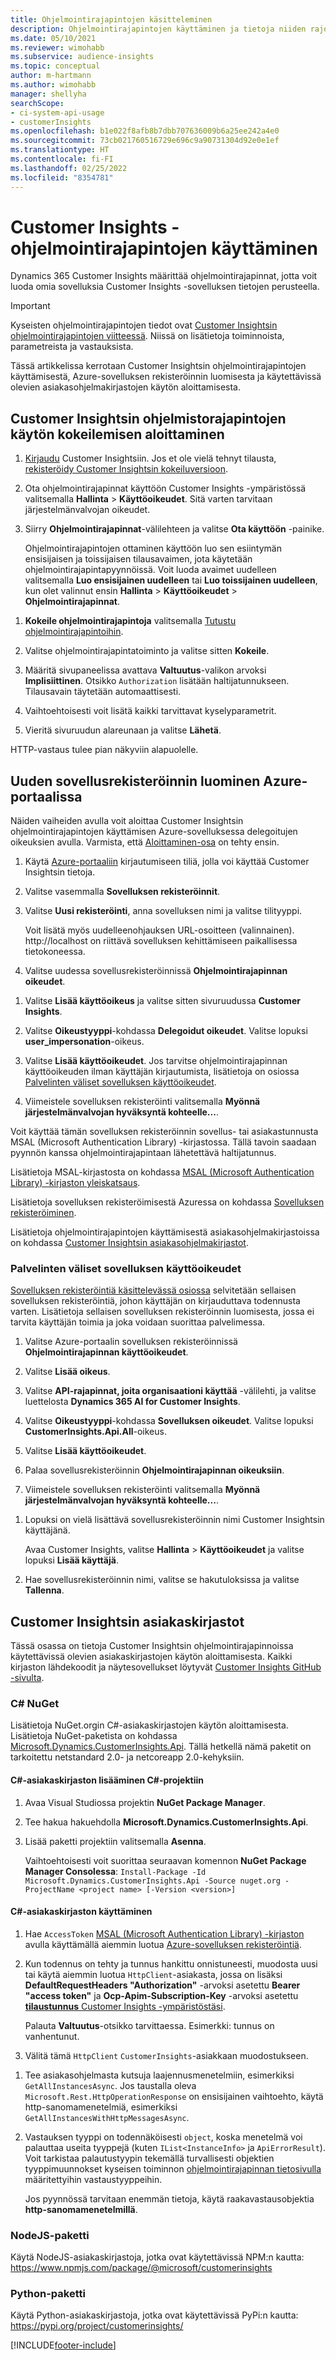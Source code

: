 ```yaml
---
title: Ohjelmointirajapintojen käsitteleminen
description: Ohjelmointirajapintojen käyttäminen ja tietoja niiden rajoituksista.
ms.date: 05/10/2021
ms.reviewer: wimohabb
ms.subservice: audience-insights
ms.topic: conceptual
author: m-hartmann
ms.author: wimohabb
manager: shellyha
searchScope:
- ci-system-api-usage
- customerInsights
ms.openlocfilehash: b1e022f8afb8b7dbb707636009b6a25ee242a4e0
ms.sourcegitcommit: 73cb021760516729e696c9a90731304d92e0e1ef
ms.translationtype: HT
ms.contentlocale: fi-FI
ms.lasthandoff: 02/25/2022
ms.locfileid: "8354781"
---
```

# <a name="work-with-customer-insights-apis"></a>Customer Insights -ohjelmointirajapintojen käyttäminen

Dynamics 365 Customer Insights määrittää ohjelmointirajapinnat, jotta voit luoda omia sovelluksia Customer Insights -sovelluksen tietojen perusteella.

> [!IMPORTANT]
> Kyseisten ohjelmointirajapintojen tiedot ovat [Customer Insightsin ohjelmointirajapintojen viitteessä](https://developer.ci.ai.dynamics.com/api-details#api=CustomerInsights). Niissä on lisätietoja toiminnoista, parametreista ja vastauksista.

Tässä artikkelissa kerrotaan Customer Insightsin ohjelmointirajapintojen käyttämisestä, Azure-sovelluksen rekisteröinnin luomisesta ja käytettävissä olevien asiakasohjelmakirjastojen käytön aloittamisesta.

## <a name="get-started-trying-the-customer-insights-apis"></a>Customer Insightsin ohjelmistorajapintojen käytön kokeilemisen aloittaminen

1. [Kirjaudu](https://home.ci.ai.dynamics.com) Customer Insightsiin. Jos et ole vielä tehnyt tilausta, [rekisteröidy Customer Insightsin kokeiluversioon](https://aka.ms/tryci).

1. Ota ohjelmointirajapinnat käyttöön Customer Insights -ympäristössä valitsemalla **Hallinta** > **Käyttöoikeudet**. Sitä varten tarvitaan järjestelmänvalvojan oikeudet.

1. Siirry **Ohjelmointirajapinnat**-välilehteen ja valitse **Ota käyttöön** -painike.    
 
   Ohjelmointirajapintojen ottaminen käyttöön luo sen esiintymän ensisijaisen ja toissijaisen tilausavaimen, jota käytetään ohjelmointirajapintapyynnöissä. Voit luoda avaimet uudelleen valitsemalla **Luo ensisijainen uudelleen** tai **Luo toissijainen uudelleen**, kun olet valinnut ensin **Hallinta** > **Käyttöoikeudet** > **Ohjelmointirajapinnat**.

<!--  :::image type="content" source="media/enable-apis.gif" alt-text="Enable Customer Insights APIs."::: -->

1. **Kokeile ohjelmointirajapintoja** valitsemalla [Tutustu ohjelmointirajapintoihin](https://developer.ci.ai.dynamics.com/api-details#api=CustomerInsights&operation=Get-all-instances).

1. Valitse ohjelmointirajapintatoiminto ja valitse sitten **Kokeile**.

1. Määritä sivupaneelissa avattava **Valtuutus**-valikon arvoksi **Implisiittinen**. Otsikko `Authorization` lisätään haltijatunnukseen. Tilausavain täytetään automaattisesti.
  
1. Vaihtoehtoisesti voit lisätä kaikki tarvittavat kyselyparametrit.

1. Vieritä sivuruudun alareunaan ja valitse **Lähetä**.

HTTP-vastaus tulee pian näkyviin alapuolelle.

<!--   :::image type="content" source="media/try-apis.gif" alt-text="How to test the APIs."::: -->

## <a name="create-a-new-app-registration-in-the-azure-portal"></a>Uuden sovellusrekisteröinnin luominen Azure-portaalissa

Näiden vaiheiden avulla voit aloittaa Customer Insightsin ohjelmointirajapintojen käyttämisen Azure-sovelluksessa delegoitujen oikeuksien avulla. Varmista, että [Aloittaminen-osa](#get-started-trying-the-customer-insights-apis) on tehty ensin.

1. Käytä [Azure-portaaliin](https://portal.azure.com) kirjautumiseen tiliä, jolla voi käyttää Customer Insightsin tietoja.

1. Valitse vasemmalla **Sovelluksen rekisteröinnit**.

1. Valitse **Uusi rekisteröinti**, anna sovelluksen nimi ja valitse tilityyppi.
 
   Voit lisätä myös uudelleenohjauksen URL-osoitteen (valinnainen). http://localhost on riittävä sovelluksen kehittämiseen paikallisessa tietokoneessa.

1. Valitse uudessa sovellusrekisteröinnissä **Ohjelmointirajapinnan oikeudet**.

<!--   :::image type="content" source="media/app-registration-1.gif" alt-text="How to set API permissions in App registration."::: -->

1. Valitse **Lisää käyttöoikeus** ja valitse sitten sivuruudussa **Customer Insights**.

1. Valitse **Oikeustyyppi**-kohdassa **Delegoidut oikeudet**. Valitse lopuksi **user_impersonation**-oikeus.

1. Valitse **Lisää käyttöoikeudet**. Jos tarvitse ohjelmointirajapinnan käyttöoikeuden ilman käyttäjän kirjautumista, lisätietoja on osiossa [Palvelinten väliset sovelluksen käyttöoikeudet](#server-to-server-application-permissions).

1. Viimeistele sovelluksen rekisteröinti valitsemalla **Myönnä järjestelmänvalvojan hyväksyntä kohteelle...**.

Voit käyttää tämän sovelluksen rekisteröinnin sovellus- tai asiakastunnusta MSAL (Microsoft Authentication Library) -kirjastossa. Tällä tavoin saadaan pyynnön kanssa ohjelmointirajapintaan lähetettävä haltijatunnus.

<!-- :::image type="content" source="media/grant-admin-consent.gif" alt-text="How to grant admin consent."::: -->

Lisätietoja MSAL-kirjastosta on kohdassa [MSAL (Microsoft Authentication Library) -kirjaston yleiskatsaus](/azure/active-directory/develop/msal-overview).

Lisätietoja sovelluksen rekisteröimisestä Azuressa on kohdassa [Sovelluksen rekisteröiminen](/azure/active-directory/develop/quickstart-register-app.md#register-an-application).

Lisätietoja ohjelmointirajapintojen käyttämisestä asiakasohjelmakirjastoissa on kohdassa [Customer Insightsin asiakasohjelmakirjastot](#customer-insights-client-libraries).

### <a name="server-to-server-application-permissions"></a>Palvelinten väliset sovelluksen käyttöoikeudet

[Sovelluksen rekisteröintiä käsittelevässä osiossa](#create-a-new-app-registration-in-the-azure-portal) selvitetään sellaisen sovelluksen rekisteröintiä, johon käyttäjän on kirjauduttava todennusta varten. Lisätietoja sellaisen sovelluksen rekisteröinnin luomisesta, jossa ei tarvita käyttäjän toimia ja joka voidaan suorittaa palvelimessa.

1. Valitse Azure-portaalin sovelluksen rekisteröinnissä **Ohjelmointirajapinnan käyttöoikeudet**.

1. Valitse **Lisää oikeus**. 

1. Valitse **API-rajapinnat, joita organisaationi käyttää** -välilehti, ja valitse luettelosta **Dynamics 365 AI for Customer Insights**. 

1. Valitse **Oikeustyyppi**-kohdassa **Sovelluksen oikeudet**. Valitse lopuksi **CustomerInsights.Api.All**-oikeus.

1. Valitse **Lisää käyttöoikeudet**.

1. Palaa sovellusrekisteröinnin **Ohjelmointirajapinnan oikeuksiin**.

1. Viimeistele sovelluksen rekisteröinti valitsemalla **Myönnä järjestelmänvalvojan hyväksyntä kohteelle...**.

 <!--  :::image type="content" source="media/grant-admin-consent.gif" alt-text="How to grant admin consent."::: -->

1. Lopuksi on vielä lisättävä sovellusrekisteröinnin nimi Customer Insightsin käyttäjänä.  
   
   Avaa Customer Insights, valitse **Hallinta** > **Käyttöoikeudet** ja valitse lopuksi **Lisää käyttäjä**.

1. Hae sovellusrekisteröinnin nimi, valitse se hakutuloksissa ja valitse **Tallenna**.

## <a name="customer-insights-client-libraries"></a>Customer Insightsin asiakaskirjastot

Tässä osassa on tietoja Customer Insightsin ohjelmointirajapinnoissa käytettävissä olevien asiakaskirjastojen käytön aloittamisesta. Kaikki kirjaston lähdekoodit ja näytesovellukset löytyvät [Customer Insights GitHub -sivulta](https://github.com/microsoft/Dynamics365-CustomerInsights-Client-Libraries). 

### <a name="c-nuget"></a>C# NuGet

Lisätietoja NuGet.orgin C#-asiakaskirjastojen käytön aloittamisesta. Lisätietoja NuGet-paketista on kohdassa [Microsoft.Dynamics.CustomerInsights.Api](https://www.nuget.org/packages/Microsoft.Dynamics.CustomerInsights.Api/). Tällä hetkellä nämä paketit on tarkoitettu netstandard 2.0- ja netcoreapp 2.0-kehyksiin.

#### <a name="add-the-c-client-library-to-a-c-project"></a>C#-asiakaskirjaston lisääminen C#-projektiin

1. Avaa Visual Studiossa projektin **NuGet Package Manager**.

1. Tee hakua hakuehdolla **Microsoft.Dynamics.CustomerInsights.Api**.

1. Lisää paketti projektiin valitsemalla **Asenna**.
 
   Vaihtoehtoisesti voit suorittaa seuraavan komennon **NuGet Package Manager Consolessa**: `Install-Package -Id Microsoft.Dynamics.CustomerInsights.Api -Source nuget.org -ProjectName <project name> [-Version <version>]`

 <!--  :::image type="content" source="media/visual-studio-nuget-package.gif" alt-text="Add NuGet package to Visual Studio project."::: -->

#### <a name="use-the-c-client-library"></a>C#-asiakaskirjaston käyttäminen

1. Hae `AccessToken` [MSAL (Microsoft Authentication Library) -kirjaston](/azure/active-directory/develop/msal-overview) avulla käyttämällä aiemmin luotua [Azure-sovelluksen rekisteröintiä](#create-a-new-app-registration-in-the-azure-portal).

1. Kun todennus on tehty ja tunnus hankittu onnistuneesti, muodosta uusi tai käytä aiemmin luotua `HttpClient`-asiakasta, jossa on lisäksi **DefaultRequestHeaders "Authorization"** -arvoksi asetettu **Bearer "access token"** ja **Ocp-Apim-Subscription-Key** -arvoksi asetettu [**tilaustunnus** Customer Insights -ympäristöstäsi](#get-started-trying-the-customer-insights-apis).   
 
   Palauta **Valtuutus**-otsikko tarvittaessa. Esimerkki: tunnus on vanhentunut.

1. Välitä tämä `HttpClient` `CustomerInsights`-asiakkaan muodostukseen.

<!--   :::image type="content" source="media/httpclient-sample.png" alt-text="Sample of httpclient."::: -->

1. Tee asiakasohjelmasta kutsuja laajennusmenetelmiin, esimerkiksi `GetAllInstancesAsync`. Jos taustalla oleva `Microsoft.Rest.HttpOperationResponse` on ensisijainen vaihtoehto, käytä http-sanomamenetelmiä, esimerkiksi `GetAllInstancesWithHttpMessagesAsync`.

1. Vastauksen tyyppi on todennäköisesti `object`, koska menetelmä voi palauttaa useita tyyppejä (kuten `IList<InstanceInfo>` ja `ApiErrorResult`). Voit tarkistaa palautustyypin tekemällä turvallisesti objektien tyyppimuunnokset kyseisen toiminnon [ohjelmointirajapinnan tietosivulla](https://developer.ci.ai.dynamics.com/api-details#api=CustomerInsights) määritettyihin vastaustyyppeihin.    
   
   Jos pyynnössä tarvitaan enemmän tietoja, käytä raakavastausobjektia **http-sanomamenetelmillä**.

### <a name="nodejs-package"></a>NodeJS-paketti

Käytä NodeJS-asiakaskirjastoja, jotka ovat käytettävissä NPM:n kautta: https://www.npmjs.com/package/@microsoft/customerinsights

### <a name="python-package"></a>Python-paketti

Käytä Python-asiakaskirjastoja, jotka ovat käytettävissä PyPi:n kautta: https://pypi.org/project/customerinsights/

[!INCLUDE[footer-include](../includes/footer-banner.md)]
